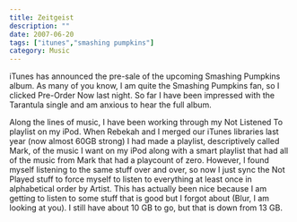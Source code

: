 ```yaml
---
title: Zeitgeist
description: ""
date: 2007-06-20
tags: ["itunes","smashing pumpkins"]
category: Music
---
```



iTunes has announced the pre-sale of the upcoming Smashing Pumpkins album.  As many of you know, I am quite the Smashing Pumpkins fan, so I clicked Pre-Order Now last night.  So far I have been impressed with the Tarantula single and am anxious to hear the full album.

Along the lines of music, I have been working through my Not Listened To playlist on my iPod.   When Rebekah and I merged our iTunes libraries last year (now almost 60GB strong) I had made a playlist, descriptively called Mark, of the music I want on my iPod along with a smart playlist that had all of the music from Mark that had a playcount of zero.  However, I found myself listening to the same stuff over and over, so now I just sync the Not Played stuff to force myself to listen to everything at least once in alphabetical order by Artist.  This has actually been nice because I am getting to listen to some stuff that is good but I forgot about (Blur, I am looking at you).   I still have about 10 GB to go, but that is down from 13 GB.
